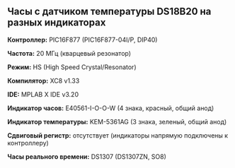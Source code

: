 ## Часы с датчиком температуры DS18B20 на разных индикаторах

**Контроллер:** PIC16F877 (PIC16F877-04I/P, DIP40)

**Частота:** 20 МГц (кварцевый резонатор)

**Режим:** HS (High Speed Crystal/Resonator)

**Компилятор:** XC8 v1.33

**IDE:** MPLAB X IDE v3.20

**Индикатор часов:** E40561-I-O-O-W (4 знака, красный, общий анод)

**Индикатор температуры:** KEM-5361AG (3 знака, зеленый, общий анод)

**Сдвиговый регистр:** отсутствует (индикаторы напрямую подключены к контроллеру)

**Часы реального времени:** DS1307 (DS1307ZN, SO8)
